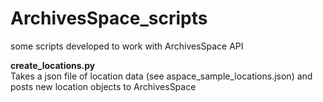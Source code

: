# ArchivesSpace_scripts
some scripts developed to work with ArchivesSpace API


**create_locations.py**  
Takes a json file of location data (see aspace_sample_locations.json) and posts new location objects to ArchivesSpace
